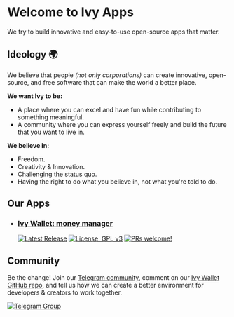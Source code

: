 # Welcome to Ivy Apps 

We try to build innovative and easy-to-use open-source apps that matter.

## Ideology :earth_africa:

We believe that people _(not only corporations)_ can create innovative, open-source,
and free software that can make the world a better place.

**We want Ivy to be:**

- A place where you can excel and have fun while contributing to something meaningful.
- A community where you can express yourself freely and build the future that you want to live in.

**We believe in:**

- Freedom.
- Creativity & Innovation.
- Challenging the status quo.
- Having the right to do what you believe in, not what you're told to do.

## Our Apps

- ### [Ivy Wallet: money manager](https://play.google.com/store/apps/details?id=com.ivy.wallet)
   [![Latest Release](https://img.shields.io/github/v/release/Ivy-Apps/ivy-wallet)](https://github.com/Ivy-Apps/ivy-wallet/releases)
   [![License: GPL v3](https://img.shields.io/badge/License-GPLv3-blue.svg)](https://www.gnu.org/licenses/gpl-3.0)
   [![PRs welcome!](https://img.shields.io/badge/PRs-welcome-brightgreen.svg)](https://github.com/Ivy-Apps/ivy-wallet/blob/main/CONTRIBUTING.md)

## Community

Be the change! Join our [Telegram community](https://t.me/+ETavgioAvWg4NThk), comment on our [Ivy Wallet GitHub repo](https://github.com/Ivy-Apps/ivy-wallet), and
tell us how we can create a better environment for developers & creators to work together.

[![Telegram Group](https://img.shields.io/badge/Telegram-2CA5E0?style=for-the-badge&logo=telegram&logoColor=white)](https://t.me/+ETavgioAvWg4NThk)
